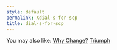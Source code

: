 ```yaml
---
style: default
permalink: Xdial-s-for-scp
title: dial-s-for-scp
---
```

You may also like:
[Why Change?](http://scp-wiki.net/why-change)
[Triumph](http://scp-wiki.net/triumph)